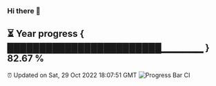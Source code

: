 ### Hi there 👋
⏳ Year progress { ████████████████████████▁▁▁▁▁▁ } 82.67 %
---
⏰ Updated on Sat, 29 Oct 2022 18:07:51 GMT
![Progress Bar CI](https://github.com/Moyi321/Moyi321/workflows/Progress%20Bar%20CI/badge.svg)
